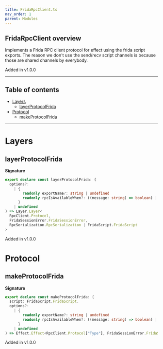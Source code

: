 ```yaml
---
title: FridaRpcClient.ts
nav_order: 1
parent: Modules
---
```


## FridaRpcClient overview

Implements a Frida RPC client protocol for effect using the frida script
exports. The reason we don't use the send/recv script channels is because
those are shared channels by everybody.

Added in v1.0.0

---

<h2 class="text-delta">Table of contents</h2>

- [Layers](#layers)
  - [layerProtocolFrida](#layerprotocolfrida)
- [Protocol](#protocol)
  - [makeProtocolFrida](#makeprotocolfrida)

---

# Layers

## layerProtocolFrida

**Signature**

```ts
export declare const layerProtocolFrida: (
  options?:
    | {
        readonly exportName?: string | undefined
        readonly rpcIsAvailableWhen?: ((message: string) => boolean) | undefined
      }
    | undefined
) => Layer.Layer<
  RpcClient.Protocol,
  FridaSessionError.FridaSessionError,
  RpcSerialization.RpcSerialization | FridaScript.FridaScript
>
```

Added in v1.0.0

# Protocol

## makeProtocolFrida

**Signature**

```ts
export declare const makeProtocolFrida: (
  script: FridaScript.FridaScript,
  options?:
    | {
        readonly exportName?: string | undefined
        readonly rpcIsAvailableWhen?: ((message: string) => boolean) | undefined
      }
    | undefined
) => Effect.Effect<RpcClient.Protocol["Type"], FridaSessionError.FridaSessionError, RpcSerialization.RpcSerialization>
```

Added in v1.0.0
